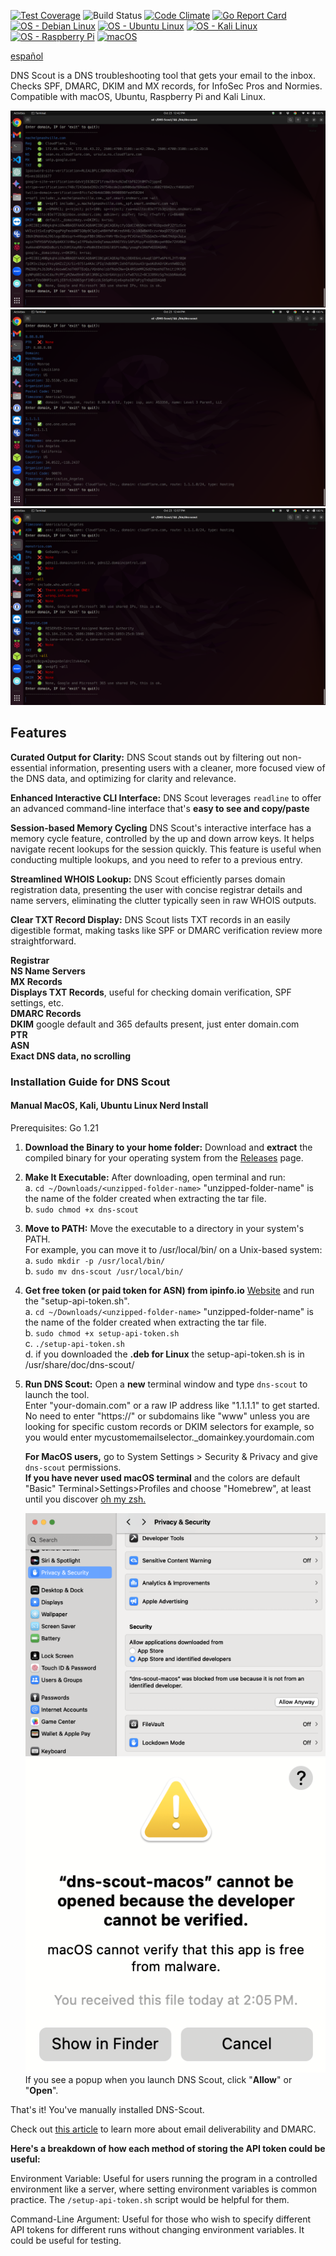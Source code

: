 [![Test Coverage](https://api.codeclimate.com/v1/badges/970a194c160c45855199/test_coverage)](https://codeclimate.com/github/careyjames/dns-scout/test_coverage)
![Build Status](https://github.com/careyjames/dns-scout/actions/workflows/go.yml/badge.svg?branch=main)
[![Code Climate](https://codeclimate.com/github/careyjames/dns-scout/badges/gpa.svg)](https://codeclimate.com/github/careyjames/dns-scout)
[![Go Report Card](https://goreportcard.com/badge/github.com/careyjames/dns-scout)](https://goreportcard.com/report/github.com/careyjames/dns-scout)
[![OS - Debian Linux](https://img.shields.io/badge/OS-Debian_Linux-blue?logo=linux&logoColor=white)](https://www.debian.org/ "Go to Debian homepage")
[![OS - Ubuntu Linux](https://img.shields.io/badge/OS-Ubuntu_Linux-blue?logo=linux&logoColor=white)](https://ubuntu.com/ "Go to Ubuntu homepage")
[![OS - Kali Linux](https://img.shields.io/badge/OS-Kali_Linux-blue?logo=linux&logoColor=white)](https://www.kali.org/ "Go to Kali homepage")
[![OS - Raspberry Pi](https://img.shields.io/badge/OS-Raspberry_Pi-blue?logo=raspberry-pi&logoColor=white)](https://snapcraft.io/install/dns-scout/raspbian "Go to Raspberry Pi installer")
[![macOS](https://img.shields.io/badge/macOS-Silicon_and_Intel-blue?logo=apple&logoColor=white)](https://www.apple.com/macos/ "Go to Apple homepage")

[español](https://github.com/careyjames/dns-scout/blob/main/README(espa%C3%B1ol).md)

DNS Scout is a DNS troubleshooting tool that gets your email to the inbox. Checks SPF, DMARC, DKIM and MX records, for InfoSec Pros and Normies. Compatible with macOS, Ubuntu, Raspberry Pi and Kali Linux.

![Example DNS records](example-domain.png)
![Example IP records](example-IP.png)
![Example Misconfiguration](example-misconfiguration.png)

## Features

**Curated Output for Clarity:**
DNS Scout stands out by filtering out non-essential information,
presenting users with a cleaner, more focused view of the DNS data,
and optimizing for clarity and relevance.

**Enhanced Interactive CLI Interface:**
DNS Scout leverages `readline` to offer an advanced command-line interface
that's **easy to see and copy/paste**

**Session-based Memory Cycling**
DNS Scout's interactive interface has a memory cycle feature,
controlled by the up and down arrow keys. It helps navigate recent
lookups for the session quickly.
This feature is useful when conducting multiple lookups,
and you need to refer to a previous entry.

**Streamlined WHOIS Lookup:**
DNS Scout efficiently parses domain registration data,
presenting the user with concise registrar details and name servers,
eliminating the clutter typically seen in raw WHOIS outputs.

**Clear TXT Record Display:**
DNS Scout lists TXT records in an easily digestible format,
making tasks like SPF or DMARC verification review more straightforward.

**Registrar**  
**NS Name Servers**  
**MX Records**  
**Displays TXT Records**, useful for checking domain verification,
SPF settings, etc.  
**DMARC Records**  
**DKIM** google default and 365 defaults present, just enter domain.com  
**PTR**  
**ASN**  
**Exact DNS data, no scrolling**  

### Installation Guide for DNS Scout

#### Manual MacOS, Kali, Ubuntu Linux Nerd Install

Prerequisites: Go 1.21

1. **Download the Binary to your home folder:**
   Download and **extract** the compiled binary for your operating system from
   the [Releases](https://github.com/careyjames/dns-scout/releases) page.

2. **Make It Executable:**
   After downloading, open terminal and run:  
   a. ```cd ~/Downloads/<unzipped-folder-name>``` "unzipped-folder-name"
   is the name of the folder created when extracting the tar file.  
   b. ```sudo chmod +x dns-scout```

3. **Move to PATH:**
   Move the executable to a directory in your system's PATH.  
   For example, you can move it to /usr/local/bin/ on a Unix-based system:  
   a. ```sudo mkdir -p /usr/local/bin/```  
   b. ```sudo mv dns-scout /usr/local/bin/```

4. **Get free token (or paid token for ASN) from ipinfo.io**
   [Website](https://ipinfo.io) and run the "setup-api-token.sh".  
   a. ```cd ~/Downloads/<unzipped-folder-name>``` "unzipped-folder-name"
   is the name of the folder created when extracting the tar file.  
   b. ```sudo chmod +x setup-api-token.sh```  
   c. ```./setup-api-token.sh```  
   d. if you downloaded the **.deb for Linux** the setup-api-token.sh is in /usr/share/doc/dns-scout/  
   
5. **Run DNS Scout:**
   Open a **new** terminal window and type `dns-scout` to launch the tool.  
   Enter "your-domain.com" or a raw IP address like "1.1.1.1" to get started.  
   No need to enter "https://" or subdomains like "www" unless you are looking for specific custom records or DKIM selectors for example, so you would enter mycustomemailselector._domainkey.yourdomain.com  

   **For MacOS users,** go to System Settings > Security & Privacy and
   give `dns-scout` permissions.  
   **If you have never used macOS terminal** and the colors
   are default "Basic" Terminal>Settings>Profiles and choose "Homebrew",
   at least until you discover [oh my zsh.](https://github.com/ohmyzsh/ohmyzsh)

   ![Example IP records](mac-click-allow.png)![Dev not verified](dev-not-verified.png)  
   If you see a popup when you launch DNS Scout, click "**Allow**" or "**Open**".  

That's it! You've manually installed DNS-Scout.

Check out [this article](https://www.machelpnashville.com/dns-security-with-dmarc-and-spf-a-comprehensive-guide-to-stop-hackers/) to learn more about email deliverability and DMARC.  

**Here's a breakdown of how each method of storing the API token could be useful:**

Environment Variable: Useful for users running the program in a controlled
environment like a server,
where setting environment variables is common practice.
The ```/setup-api-token.sh``` script would be helpful for them.

Command-Line Argument: Useful for those who wish to specify different API tokens
for different runs without changing environment variables.
It could be useful for testing.
